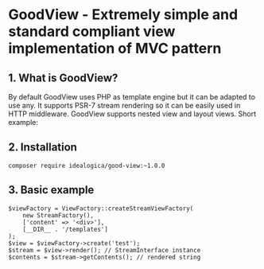 # GoodView - Extremely simple and standard compliant view implementation of MVC pattern

## 1. What is GoodView?

By default GoodView uses PHP as template engine but it can be adapted to use any. It supports PSR-7 stream rendering 
so it can be easily used in HTTP middleware. GoodView supports nested view and layout views. Short example:

## 2. Installation

```
composer require idealogica/good-view:~1.0.0
```

## 3. Basic example

```
$viewFactory = ViewFactory::createStreamViewFactory(
    new StreamFactory(),
    ['content' => '<div>'],
    [__DIR__ . '/templates']
);
$view = $viewFactory->create('test');
$stream = $view->render(); // StreamInterface instance
$contents = $stream->getContents(); // rendered string
```
